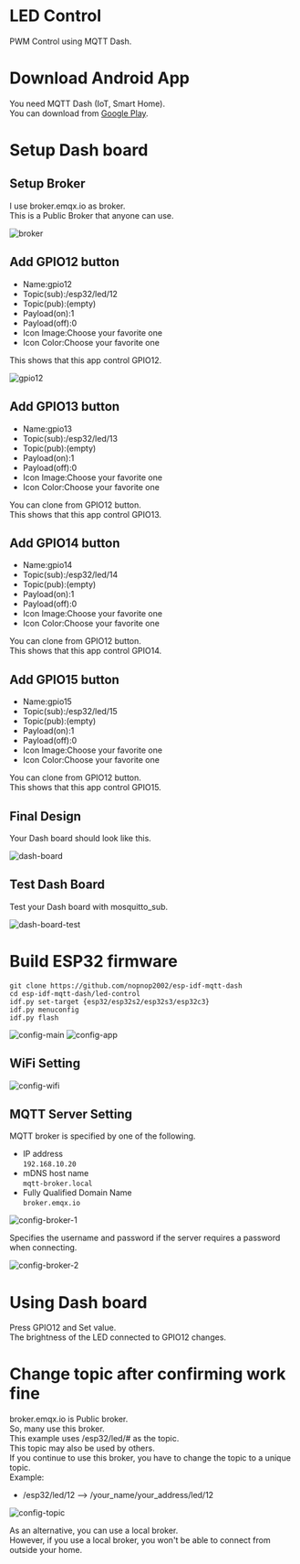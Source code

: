 # LED Control   
PWM Control using MQTT Dash.   

# Download Android App   
You need MQTT Dash (IoT, Smart Home).   
You can download from [Google Play](https://play.google.com/store/apps/details?id=net.routix.mqttdash&gl=US).   

# Setup Dash board   

## Setup Broker
I use broker.emqx.io as broker.   
This is a Public Broker that anyone can use.   

![broker](https://user-images.githubusercontent.com/6020549/187845958-3291dd75-006e-4d28-b31e-a9eae6b4f6c9.jpg)



## Add GPIO12 button   
- Name:gpio12
- Topic(sub):/esp32/led/12
- Topic(pub):(empty)
- Payload(on):1
- Payload(off):0
- Icon Image:Choose your favorite one
- Icon Color:Choose your favorite one

This shows that this app control GPIO12.   

![gpio12](https://user-images.githubusercontent.com/6020549/187846042-d8c1cd4c-b7d0-445d-9a63-928de1aaf0a3.jpg)


## Add GPIO13 button   
- Name:gpio13
- Topic(sub):/esp32/led/13
- Topic(pub):(empty)
- Payload(on):1
- Payload(off):0
- Icon Image:Choose your favorite one
- Icon Color:Choose your favorite one

You can clone from GPIO12 button.   
This shows that this app control GPIO13.   

## Add GPIO14 button   
- Name:gpio14
- Topic(sub):/esp32/led/14
- Topic(pub):(empty)
- Payload(on):1
- Payload(off):0
- Icon Image:Choose your favorite one
- Icon Color:Choose your favorite one

You can clone from GPIO12 button.   
This shows that this app control GPIO14.   

## Add GPIO15 button   
- Name:gpio15
- Topic(sub):/esp32/led/15
- Topic(pub):(empty)
- Payload(on):1
- Payload(off):0
- Icon Image:Choose your favorite one
- Icon Color:Choose your favorite one

You can clone from GPIO12 button.   
This shows that this app control GPIO15.   


## Final Design   
Your Dash board should look like this.   

![dash-board](https://user-images.githubusercontent.com/6020549/187845864-16537ad9-669a-4fa0-85b1-6133b8dc09ae.jpg)


## Test Dash Board   
Test your Dash board with mosquitto_sub.   

![dash-board-test](https://user-images.githubusercontent.com/6020549/187846233-8f7f7433-84f3-46bc-861d-db00a1db904a.jpg)


# Build ESP32 firmware
```
git clone https://github.com/nopnop2002/esp-idf-mqtt-dash
cd esp-idf-mqtt-dash/led-control
idf.py set-target {esp32/esp32s2/esp32s3/esp32c3}
idf.py menuconfig
idf.py flash
```

![config-main](https://user-images.githubusercontent.com/6020549/187846304-0a2ee09a-d5dd-4086-b4e5-e22a5d747174.jpg)
![config-app](https://github.com/nopnop2002/esp-idf-mqtt-dash/assets/6020549/8f97a8a6-7594-47a7-8ae8-afd9a3f54597)

## WiFi Setting   

![config-wifi](https://user-images.githubusercontent.com/6020549/187846367-0d1c3c9f-8e81-42bd-8c23-c5730e61ee13.jpg)

## MQTT Server Setting   

MQTT broker is specified by one of the following.
- IP address   
 ```192.168.10.20```   
- mDNS host name   
 ```mqtt-broker.local```   
- Fully Qualified Domain Name   
 ```broker.emqx.io```

![config-broker-1](https://github.com/nopnop2002/esp-idf-mqtt-dash/assets/6020549/7843831e-7fda-47fa-b05e-4170630a4e4c)

Specifies the username and password if the server requires a password when connecting.   

![config-broker-2](https://github.com/nopnop2002/esp-idf-mqtt-dash/assets/6020549/d9f3b896-64f0-4e2b-bcc5-9094568583bc)


# Using Dash board   
Press GPIO12 and Set value.   
The brightness of the LED connected to GPIO12 changes.   

# Change topic after confirming work fine   
broker.emqx.io is Public broker.   
So, many use this broker.   
This example uses /esp32/led/# as the topic.   
This topic may also be used by others.   
If you continue to use this broker, you have to change the topic to a unique topic.   
Example:   
- /esp32/led/12 --> /your_name/your_address/led/12

![config-topic](https://user-images.githubusercontent.com/6020549/187846732-8f621ae5-bced-4f29-ac7a-9050cb353bf0.jpg)

As an alternative, you can use a local broker.   
However, if you use a local broker, you won't be able to connect from outside your home.    

